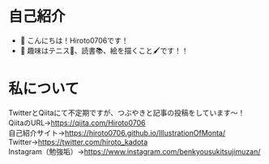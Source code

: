 # 自己紹介
- 👋 こんにちは！Hiroto0706です！　　　
- 👀 趣味はテニス🎾、読書📚、絵を描くこと🖌です！！　　　


# 私について
TwitterとQiitaにて不定期ですが、つぶやきと記事の投稿をしています〜！<br>
QiitaのURL→https://qiita.com/Hiroto0706<br>
自己紹介サイト→https://hiroto0706.github.io/IllustrationOfMonta/<br>
Twitter→https://twitter.com/hiroto_kadota<br>
Instagram（勉強垢）→https://www.instagram.com/benkyousukitsujimuzan/<br>
